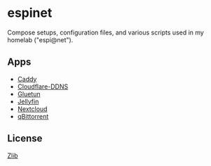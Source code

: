 # espinet

Compose setups, configuration files, and various scripts used in my homelab ("espi@net").

## Apps

- [Caddy](./apps/caddy/)
- [Cloudflare-DDNS](./apps/cloudflare-ddns/)
- [Gluetun](./apps/gluetun/)
- [Jellyfin](./apps/jellyfin/)
- [Nextcloud](./apps/nextcloud/)
- [qBittorrent](./apps/qbittorrent/)

## License

[Zlib][license]

[license]: LICENSE.md "Zlib"
